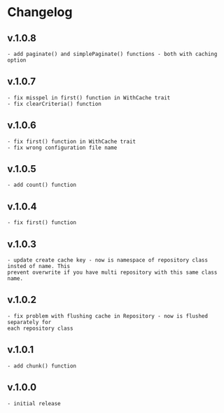 # Changelog
## v.1.0.8
    - add paginate() and simplePaginate() functions - both with caching option
## v.1.0.7
    - fix misspel in first() function in WithCache trait
    - fix clearCriteria() function
## v.1.0.6
    - fix first() function in WithCache trait
    - fix wrong configuration file name
## v.1.0.5
    - add count() function
## v.1.0.4
    - fix first() function
## v.1.0.3
    - update create cache key - now is namespace of repository class insted of name. This
    prevent overwrite if you have multi repository with this same class name.
## v.1.0.2
    - fix problem with flushing cache in Repository - now is flushed separately for
    each repository class
## v.1.0.1
    - add chunk() function
## v.1.0.0
    - initial release 